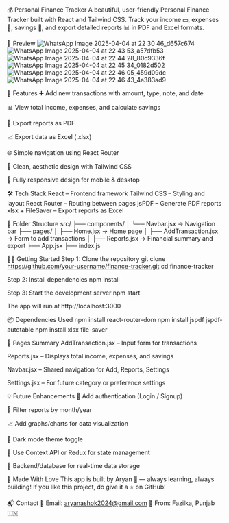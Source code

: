 💰 Personal Finance Tracker
A beautiful, user-friendly Personal Finance Tracker built with React and Tailwind CSS.
Track your income 💵, expenses 💸, savings 💼, and export detailed reports 📊 in PDF and Excel formats.

📸 Preview
![WhatsApp Image 2025-04-04 at 22 30 46_d657c674](https://github.com/user-attachments/assets/2e975f4d-9c86-44f8-b709-b7382a308703)
![WhatsApp Image 2025-04-04 at 22 43 53_a57dfb53](https://github.com/user-attachments/assets/0dfe9f6a-e99d-4662-a7d4-7da04c8490b8)
![WhatsApp Image 2025-04-04 at 22 44 28_80c9336f](https://github.com/user-attachments/assets/65c2d7ae-b70a-422e-8ce4-492fc9970beb)
![WhatsApp Image 2025-04-04 at 22 45 34_0182d502](https://github.com/user-attachments/assets/84d0a712-141f-4e4f-95b9-a1a0464283db)
![WhatsApp Image 2025-04-04 at 22 46 05_459d09dc](https://github.com/user-attachments/assets/90bfa79b-3156-4368-a554-e489d79f32b2)
![WhatsApp Image 2025-04-04 at 22 46 43_4a383ad9](https://github.com/user-attachments/assets/768b9f1e-0050-477b-bdb6-74ec31621562)


🚀 Features
➕ Add new transactions with amount, type, note, and date

📊 View total income, expenses, and calculate savings

📄 Export reports as PDF

📈 Export data as Excel (.xlsx)

🌐 Simple navigation using React Router

🎨 Clean, aesthetic design with Tailwind CSS

📱 Fully responsive design for mobile & desktop

🛠 Tech Stack
React – Frontend framework
Tailwind CSS – Styling and layout
React Router – Routing between pages
jsPDF – Generate PDF reports
xlsx + FileSaver – Export reports as Excel

📂 Folder Structure
src/
├── components/
│ └── Navbar.jsx → Navigation bar
├── pages/
│ ├── Home.jsx → Home page
│ ├── AddTransaction.jsx → Form to add transactions
│ ├── Reports.jsx → Financial summary and export
├── App.jsx
├── index.js

🧑‍💻 Getting Started
Step 1: Clone the repository
git clone https://github.com/your-username/finance-tracker.git
cd finance-tracker

Step 2: Install dependencies
npm install

Step 3: Start the development server
npm start

The app will run at http://localhost:3000

📦 Dependencies Used
npm install react-router-dom
npm install jspdf jspdf-autotable
npm install xlsx file-saver

📁 Pages Summary
AddTransaction.jsx – Input form for transactions

Reports.jsx – Displays total income, expenses, and savings

Navbar.jsx – Shared navigation for Add, Reports, Settings

Settings.jsx – For future category or preference settings

💡 Future Enhancements
🔐 Add authentication (Login / Signup)

📅 Filter reports by month/year

📈 Add graphs/charts for data visualization

🌙 Dark mode theme toggle

🧠 Use Context API or Redux for state management

🔗 Backend/database for real-time data storage

🙌 Made With Love
This app is built by Aryan 💙 — always learning, always building!
If you like this project, do give it a ⭐ on GitHub!

📬 Contact
📧 Email: aryanashok2024@gmail.com
📍 From: Fazilka, Punjab 🇮🇳
